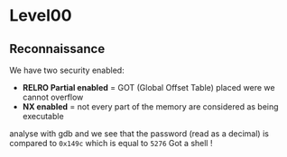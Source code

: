 # Level00

## Reconnaissance

We have two security enabled:
- **RELRO Partial enabled** = GOT (Global Offset Table) placed were we cannot overflow
- **NX enabled** = not every part of the memory are considered as being executable

analyse with gdb and we see that the password (read as a decimal) is compared to `0x149c` which is equal to `5276`
Got a shell !